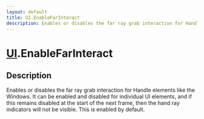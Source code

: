 ```yaml
---
layout: default
title: UI.EnableFarInteract
description: Enables or disables the far ray grab interaction for Handle elements like the Windows. It can be enabled and disabled for individual UI elements, and if this remains disabled at the start of the next frame, then the hand ray indicators will not be visible. This is enabled by default.
---
```

# [UI]({{site.url}}/Pages/Reference/UI.html).EnableFarInteract

## Description
Enables or disables the far ray grab interaction for
Handle elements like the Windows. It can be enabled and disabled
for individual UI elements, and if this remains disabled at the
start of the next frame, then the hand ray indicators will not be
visible. This is enabled by default.

